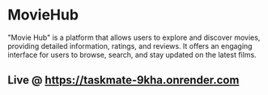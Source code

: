 
# MovieHub

"Movie Hub" is a platform that allows users to explore and discover movies, providing detailed information, ratings, and reviews. It offers an engaging interface for users to browse, search, and stay updated on the latest films.

## Live @ https://taskmate-9kha.onrender.com

